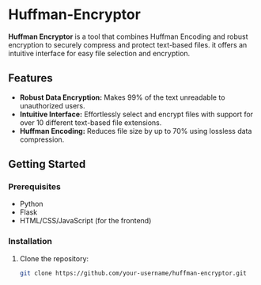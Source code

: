 # Huffman-Encryptor

**Huffman Encryptor** is a tool that combines Huffman Encoding and robust encryption to securely compress and protect text-based files. it offers an intuitive interface for easy file selection and encryption.

## Features

- **Robust Data Encryption:** Makes 99% of the text unreadable to unauthorized users.
- **Intuitive Interface:** Effortlessly select and encrypt files with support for over 10 different text-based file extensions.
- **Huffman Encoding:** Reduces file size by up to 70% using lossless data compression.

## Getting Started

### Prerequisites

- Python 
- Flask
- HTML/CSS/JavaScript (for the frontend)

### Installation

1. Clone the repository:
   ```bash
   git clone https://github.com/your-username/huffman-encryptor.git
